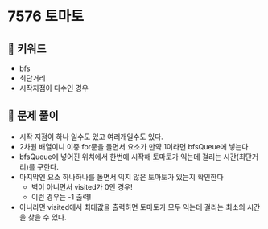 # 7576 토마토

## 🍎 키워드
- bfs
- 최단거리
- 시작지점이 다수인 경우

## 🍎 문제 풀이
- 시작 지점이 하나 일수도 있고 여러개일수도 있다.
- 2차원 배열이니 이중 for문을 돌면서 요소가 만약 1이라면 bfsQueue에 넣는다.
- bfsQueue에 넣어진 위치에서 한번에 시작해 토마토가 익는데 걸리는 시간(최단거리)를 구한다.
- 마지막엔 요소 하나하나를 돌면서 익지 않은 토마토가 있는지 확인한다
    - 벽이 아니면서 visited가 0인 경우!
    - 이런 경우는 -1 출력!
- 아니라면 visited에서 최대값을 출력하면 토마토가 모두 익는데 걸리는 최소의 시간을 찾을 수 있다.
